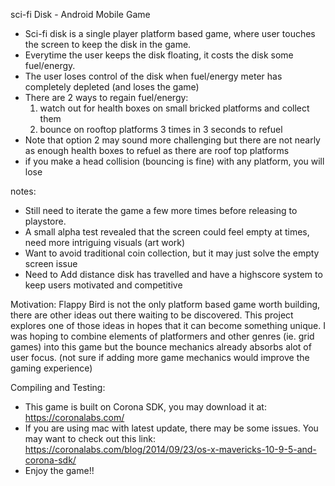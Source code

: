 sci-fi Disk - Android Mobile Game

- Sci-fi disk is a single player platform based game, where user touches the screen to keep the disk in the game.
- Everytime the user keeps the disk floating, it costs the disk some fuel/energy.
- The user loses control of the disk when fuel/energy meter has completely depleted (and loses the game)
- There are 2 ways to regain fuel/energy: 
    1. watch out for health boxes on small bricked platforms and collect them
    2. bounce on rooftop platforms 3 times in 3 seconds to refuel
- Note that option 2 may sound more challenging but there are not nearly as enough health boxes to refuel as there are
  roof top platforms
- if you make a head collision (bouncing is fine) with any platform, you will lose

notes:
  - Still need to iterate the game a few more times before releasing to playstore.
  - A small alpha test revealed that the screen could feel empty at times, need more intriguing visuals (art work)
  - Want to avoid traditional coin collection, but it may just solve the empty screen issue
  - Need to Add distance disk has travelled and have a highscore system to keep users motivated and competitive
  
  
 Motivation: Flappy Bird is not the only platform based game worth building, there are other ideas out there
 waiting to be discovered. This project explores one of those ideas in hopes that it can become something unique.
 I was hoping to combine elements of platformers and other genres (ie. grid games) into this game but the bounce
 mechanics already absorbs alot of user focus. (not sure if adding more game mechanics would improve the gaming experience)
 
 Compiling and Testing:
 
  - This game is built on Corona SDK, you may download it at: https://coronalabs.com/
  - If you are using mac with latest update, there may be some issues. You may want to
    check out this link: https://coronalabs.com/blog/2014/09/23/os-x-mavericks-10-9-5-and-corona-sdk/
  - Enjoy the game!!
   
 
